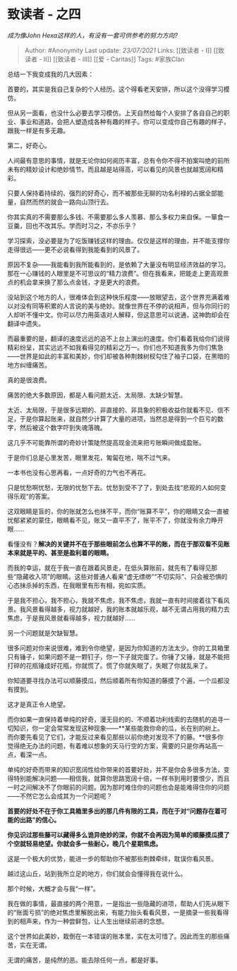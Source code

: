 # 致读者 - 之四
*成为像John Hexa这样的人，有没有一套可供参考的努力方向?*

> Author: #Anonymity
Last update: *23/07/2021* 
Links: [[致读者 - I]] [[致读者 - II]] [[致读者 - III]] [[爱 - Caritas]]
Tags: #家族Clan 

 
总结一下我变成我的几大因素：

首要的，其实是我自己复杂的个人经历。这个得看老天安排，所以这个没得学习模仿。

但从另一面看，也没什么必要去学习模仿。上天自然给每个人安排了各自自己的职业、事业和道路，会把人塑造成各种有趣的样子。你可以变成你自己有趣的样子，跟我一样是有多无趣。

第二，好奇心。

人间最有意思的事情，就是无论你如何阅历丰富，总有令你不得不拍案叫绝的前所未有的精妙设计和绝妙情节。而且越是站得高，可以看见的风景也就越宽阔和精彩。

只要人保持着持续的、强烈的好奇心，而不被那些无聊的功名利禄的占据全部能量，自然而然的就会一路向山顶行去。

你其实真的不需要那么多钱、不需要那么多人羡慕、那么多权力来自保。一箪食一豆羹，回也不改其乐。学而时习之，不亦乐乎？

学习探索，没必要是为了吃饭赚钱这样的理由。仅仅是这样的理由，并不能支撑你走得很远——更不必说看得到我能看到的风景了。

原因不复杂——我能看到我所能看到的，是依赖了大量没有明显经济效益的学习。那在一心赚钱的人眼里是不可思议的“精力浪费”。但在我看来，把能走上更高观景点的机会拿来换了那么点金钱，才是更大的浪费。

没站到这个地方的人，很难体会到这种快乐程度——放眼望去，这个世界充满着难以对没有同等积累的人言说的美与绝妙。就像世界在不停的说相声，但与你同行的人却听不懂中文。你可以尽力用英语对人解释，但这意思可以说通，这神韵却会在翻译中遗失。

而最重要的是，翻译的速度远远的追不上台上演出的速度。你们看着我给你们说得精彩纷呈，其实远远不如我看得见的精彩之万一。你们也不知道我多为你们焦急——世界是如此的丰富和美妙，你们却被各种荆棘树杈勾住了袖子口袋，在黑暗的地方纠缠痛苦。

真的是很浪费。

痛苦的绝大多数原因，都是人看问题太近、太局限、太缺少智慧。

太近、太局限，于是很多远期的、非直接的、非具象的积极收益你就看不见、信不足，于是你算起账来，就自然少计算了大量的进项，当然总是得到一个巨亏的数字，然后被这个数字吓到失魂落魄。

这几乎不可能靠所谓的奇妙计策陡然提高现金流来把亏账瞬间做成盈账。

于是你们总是心里发苦，眼里发花，匍匐在地，喘不过气来。

一本书也没有心思再看，一点好奇的力气也不再花。

只是忧愁啊忧愁，无限的忧愁下去。忧愁到受不了了，到处去找“悲观的人如何变得乐观”的答案。

这双眼睛是盲的，你的账就怎么也抹不平，而你“账算不平”，你的眼睛又会一直被忧郁紧紧的蒙住，眼睛看不见，账又一直平不了，账平不了，你就没有余力睁开眼……

看懂没有？**解决的关键并不在于那些眼前怎么也算不平的账，而在于那双看不见账本来就是平的、甚至是盈利着的眼睛。**

而我的幸运，就在于我一直在跟着风景走，在低头算账前，就先有了看得见那些“隐藏收入项”的眼睛。这些对普通人看来“虚无缥缈”“不切实际”、只会被恐惧的心态抹杀掉的东西，在我眼里有形有相，宛如实质。

于是我不担心，我不担心，我就不焦虑，我不焦虑，我就一直有时间接着往下看风景。我风景看得越多，视力就越好，我的账本就越乐观，越不无谓占用我的精力去焦虑，于是我风景就看得越多，视力就越好……

另一个问题就是欠缺智慧。

很多问题对你来说很难，难到令你绝望，是因为你知道的方法太少。你的工具箱里只有锤子，如果问题不是一颗钉子，你一下子就完蛋了。你锤了又锤，就是不能把打碎的花瓶锤成好花瓶，你就慌了。慌了你就失眠了，失眠了你就乱来了。

你知道要寻找办法可以顺藤摸瓜，然后顺着所有你知道的藤摸了个遍，一个瓜都没有摸到。

这才是真正令人绝望。

而你如果一直保持着单纯的好奇，漫无目的的、不顺着功利线索的去随机的追寻一切知识，你一定会常常发现这种现象——**某些能救你命的瓜，长在别的树上。而你要先看见了它们，才能反过来看见那些以前你绝对发现不了的藤。**很多你觉得绝无办法的问题，有着难以想象的天马行空的方案，需要的只是你再站高一点，看深一点。

单纯的好奇而带来的知识宽阔性给你带来的首要好处，并不是你会多很多方法，变得特别能解决问题——相信我，就算你思路宽阔十倍，一样书到用时要恨少，而且一时之间解决不了你眼前的问题。因为那时难住你的问题也会是能难得住你的问题——不然它怎么会成其为一个问题呢？

**首要的好处不在于你工具箱里多出的那几件有限的工具，而在于对“问题存在着可能的出路”的信心。**

**你见识过那些藤可以藏得多么诡异绝妙的深，你就不会再因为简单的顺藤摸瓜摸了个空就轻易绝望。你就会多一些耐心，晚几个星期焦虑。**

这是一个极大的优势，能进一步的帮助你不被那些荆棘牵绊，耽误你看风景。

  


越过这山丘，站到我所立足的地方，你们就会会懂得我在说什么。

那个时候，大概才会与我“一样”。

我在做的事情，最直接的两个用意，一是指出一些隐藏的进项，帮助人们先从眼下的“账面亏损”的绝对焦虑里解脱出来，有能力抬头看看风景，一是摘录一些我看得到的相声来，作为一种尝鲜包，让人生出继续前进的念想。

  


这个世界如此美妙，栽倒在一本错误的账本里，实在太可惜了。因此而生的那些痛苦，实在无谓。

无谓的痛苦，是纯然的恶。能去除任何一点，都是好事。



